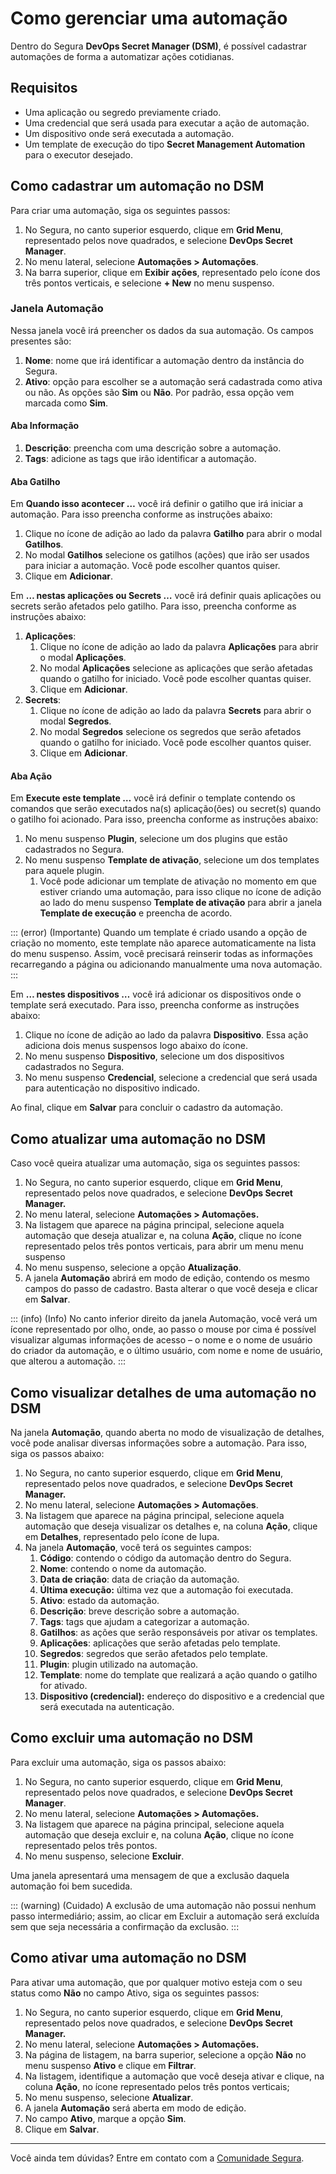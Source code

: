 # Como gerenciar uma automação

Dentro do Segura **DevOps Secret Manager (DSM)**, é possível cadastrar automações de forma a automatizar ações cotidianas.

## Requisitos

* Uma aplicação ou segredo previamente criado.
* Uma credencial que será usada para executar a ação de automação.
* Um dispositivo onde será executada a automação.
* Um template de execução do tipo **Secret Management Automation** para o executor desejado.

## Como cadastrar um automação no DSM

Para criar uma automação, siga os seguintes passos:

1. No Segura, no canto superior esquerdo, clique em **Grid Menu**, representado pelos nove quadrados, e selecione **DevOps Secret Manager**.
2. No menu lateral, selecione **Automações > Automações**.
3. Na barra superior, clique em **Exibir ações**, representado pelo ícone dos três pontos verticais, e selecione **+ New** no menu suspenso.

### Janela Automação

Nessa janela você irá preencher os dados da sua automação. Os campos presentes são:

1. **Nome**: nome que irá identificar a automação dentro da instância do Segura.
2. **Ativo**: opção para escolher se a automação será cadastrada como ativa ou não. As opções são **Sim** ou **Não**. Por padrão, essa opção vem marcada como **Sim**.

#### Aba Informação

1. **Descrição**: preencha com uma descrição sobre a automação.
2. **Tags**: adicione as tags que irão identificar a automação.

#### Aba Gatilho

Em **Quando isso acontecer …** você irá definir o gatilho que irá iniciar a automação. Para isso preencha conforme as instruções abaixo:

1. Clique no ícone de adição ao lado da palavra **Gatilho** para abrir o modal **Gatilhos**.
2. No modal **Gatilhos** selecione os gatilhos (ações) que irão ser usados para iniciar a automação. Você pode escolher quantos quiser.
3. Clique em **Adicionar**.

Em **… nestas aplicações  ou Secrets …** você irá definir quais aplicações ou secrets serão afetados pelo gatilho. Para isso, preencha conforme as instruções abaixo:

1. **Aplicações**:
   1. Clique no ícone de adição ao lado da palavra **Aplicações** para abrir o modal **Aplicações**.
   2. No modal **Aplicações** selecione as aplicações que serão afetadas quando o gatilho for iniciado. Você pode escolher quantas quiser.
   3. Clique em **Adicionar**.
2. **Secrets**:
   1. Clique no ícone de adição ao lado da palavra **Secrets** para abrir o modal **Segredos**.
   2. No modal **Segredos** selecione os segredos que serão afetados quando o gatilho for iniciado. Você pode escolher quantos quiser.
   3. Clique em **Adicionar**.

#### Aba Ação

Em **Execute este template …** você irá definir o template contendo os comandos que serão executados na(s) aplicação(ões) ou secret(s) quando o gatilho foi acionado. Para isso, preencha conforme as instruções abaixo:

1. No menu suspenso **Plugin**, selecione um dos plugins que estão cadastrados no Segura.
2. No menu suspenso **Template de ativação**, selecione um dos templates para aquele plugin.
   1. Você pode adicionar um template de ativação no momento em que estiver criando uma automação, para isso clique no ícone de adição ao lado do menu suspenso **Template de ativação** para abrir a janela **Template de execução** e preencha de acordo. 

::: (error) (Importante)
Quando um template é criado usando a opção de criação no momento, este template não aparece automaticamente na lista do menu suspenso. Assim, você precisará reinserir todas as informações recarregando a página ou adicionando manualmente uma nova automação.
:::

Em **… nestes dispositivos …** você irá adicionar os dispositivos onde o template será executado. Para isso, preencha conforme as instruções abaixo:

1. Clique no ícone de adição ao lado da palavra **Dispositivo**. Essa ação adiciona dois menus suspensos logo abaixo do ícone.
2. No menu suspenso **Dispositivo**, selecione um dos dispositivos cadastrados no Segura.
3. No menu suspenso **Credencial**, selecione a credencial que será usada para autenticação no dispositivo indicado.

Ao final, clique em **Salvar** para concluir o cadastro da automação.

## Como atualizar uma automação no DSM

Caso você queira atualizar uma automação, siga os seguintes passos:

1. No Segura, no canto superior esquerdo, clique em **Grid Menu**, representado pelos nove quadrados, e selecione **DevOps Secret Manager.**
2. No menu lateral, selecione **Automações > Automações.**
3. Na listagem que aparece na página principal, selecione aquela automação que deseja atualizar e, na coluna **Ação**, clique no ícone representado pelos três pontos verticais, para abrir um menu menu suspenso
4. No menu suspenso, selecione a opção **Atualização**.
5. A janela **Automação** abrirá em modo de edição, contendo os mesmo campos do passo de cadastro. Basta alterar o que você deseja e clicar em **Salvar**.

::: (info) (Info)
No canto inferior direito da janela Automação, você verá um ícone representado por olho, onde, ao passo o mouse por cima é possível visualizar algumas informações de acesso – o nome e o nome de usuário do criador da automação, e o último usuário, com nome e nome de usuário, que alterou a automação.
:::

## Como visualizar detalhes de uma automação no DSM

Na janela **Automação**, quando aberta no modo de visualização de detalhes, você pode analisar diversas informações sobre a automação. Para isso, siga os passos abaixo:

1. No Segura, no canto superior esquerdo, clique em **Grid Menu**, representado pelos nove quadrados, e selecione **DevOps Secret Manager.**
2. No menu lateral, selecione **Automações > Automações**.
3. Na listagem que aparece na página principal, selecione aquela automação que deseja visualizar os detalhes e, na coluna **Ação**, clique em **Detalhes**, representado pelo ícone de lupa.
4. Na janela **Automação**, você terá os seguintes campos:
   1. **Código**: contendo o código da automação dentro do Segura.
   2. **Nome**: contendo o nome da automação.
   3. **Data de criação**: data de criação da automação.
   4. **Última execução:** última vez que a automação foi executada.
   5. **Ativo**: estado da automação.
   6. **Descrição**: breve descrição sobre a automação.
   7. **Tags**: tags que ajudam a categorizar a automação.
   8. **Gatilhos**: as ações que serão responsáveis por ativar os templates.
   9. **Aplicações**: aplicações que serão afetadas pelo template.
   10. **Segredos**: segredos que serão afetados pelo template.
   11. **Plugin**: plugin utilizado na automação.
   12. **Template**: nome do template que realizará a ação quando o gatilho for ativado.
   13. **Dispositivo (credencial):** endereço do dispositivo e a credencial que será executada na autenticação.

## Como excluir uma automação no DSM

Para excluir uma automação, siga os passos abaixo:

1. No Segura, no canto superior esquerdo, clique em **Grid Menu**, representado pelos nove quadrados, e selecione **DevOps Secret Manager**.
2. No menu lateral, selecione **Automações > Automações.**
3. Na listagem que aparece na página principal, selecione aquela automação que deseja excluir e, na coluna **Ação**, clique no ícone representado pelos três pontos.
4. No menu suspenso, selecione **Excluir**.

Uma janela apresentará uma mensagem de que a exclusão daquela automação foi bem sucedida.

::: (warning) (Cuidado)
A exclusão de uma automação não possui nenhum passo intermediário; assim, ao clicar em Excluir a automação será excluída sem que seja necessária a confirmação da exclusão.
:::

## Como ativar uma automação no DSM

Para ativar uma automação, que por qualquer motivo esteja com o seu status como **Não** no campo Ativo, siga os seguintes passos:

1. No Segura, no canto superior esquerdo, clique em **Grid Menu**, representado pelos nove quadrados, e selecione **DevOps Secret Manager.**
2. No menu lateral, selecione **Automações > Automações.**
3. Na página de listagem, na barra superior, selecione a opção **Não** no menu suspenso **Ativo** e clique em **Filtrar**.
4. Na listagem, identifique a automação que você deseja ativar e clique, na coluna **Ação**, no ícone representado pelos três pontos verticais;
5. No menu suspenso, selecione **Atualizar**.
6. A janela **Automação** será aberta em modo de edição.
7. No campo **Ativo**, marque a opção **Sim**.
8. Clique em **Salvar**.

---

Você ainda tem dúvidas? Entre em contato com a [Comunidade Segura](https://community.Segura.io/).
